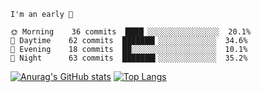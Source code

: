 <!--START_SECTION:productive-box-in-readme-->
```text
I'm an early 🐥

🌞 Morning    36 commits  ████▏░░░░░░░░░░░░░░░░  20.1%
🌆 Daytime    62 commits  ███████▎░░░░░░░░░░░░░  34.6%
🌃 Evening    18 commits  ██░░░░░░░░░░░░░░░░░░░  10.1%
🌚 Night      63 commits  ███████▍░░░░░░░░░░░░░  35.2%
```
<!--END_SECTION:productive-box-in-readme-->
[![Anurag's GitHub stats](https://github-readme-stats.vercel.app/api?username=tykeaboyloy&count_private=true&theme=vue-dark&show_icons=true)](https://github.com/anuraghazra/github-readme-stats)
[![Top Langs](https://github-readme-stats.vercel.app/api/top-langs/?username=tykeaboyloy&layout=compact&theme=vue-dark&langs_count=8)](https://github.com/anuraghazra/github-readme-stats)
